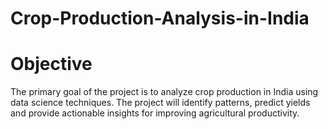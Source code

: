 # Crop-Production-Analysis-in-India

# Objective
The primary goal of the project is to analyze crop production in India using data science techniques. 
The project will identify patterns, predict yields and provide actionable insights for improving agricultural productivity.

